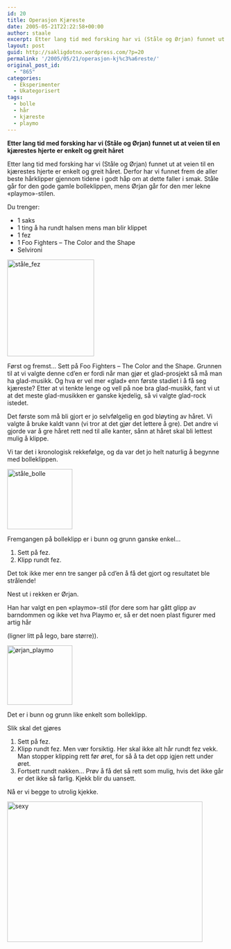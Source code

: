 ```yaml
---
id: 20
title: Operasjon Kjæreste
date: 2005-05-21T22:22:58+00:00
author: staale
excerpt: Etter lang tid med forsking har vi (Ståle og Ørjan) funnet ut at veien til en kjærestes hjerte er enkelt og greit håret
layout: post
guid: http://sakligdotno.wordpress.com/?p=20
permalink: '/2005/05/21/operasjon-kj%c3%a6reste/'
original_post_id:
  - "865"
categories:
  - Eksperimenter
  - Ukategorisert
tags:
  - bolle
  - hår
  - kjæreste
  - playmo
---
```

**Etter lang tid med forsking har vi (Ståle og Ørjan) funnet ut at veien til en kjærestes hjerte er enkelt og greit håret**

Etter lang tid med forsking har vi (Ståle og Ørjan) funnet ut at veien til en kjærestes hjerte er enkelt og greit håret. Derfor har vi funnet frem de aller beste hårklipper gjennom tidene i godt håp om at dette faller i smak. Ståle går for den gode gamle bolleklippen, mens Ørjan går for den mer lekne &laquo;playmo&raquo;-stilen.
  
<!--more-->


  
Du trenger:

  * 1 saks
  * 1 ting å ha rundt halsen mens man blir klippet
  * 1 fez
  * 1 Foo Fighters &#8211; The Color and the Shape
  * Selvironi

<img src="http://46.101.118.241/wp-content/uploads/2009/06/stale_fez.gif" alt="ståle_fez" title="ståle_fez" width="200" height="223" class="alignleft size-full wp-image-25" />

Først og fremst&#8230; Sett på Foo Fighters &#8211; The Color and the Shape. Grunnen til at vi valgte denne cd&#8217;en er fordi når man gjør et glad-prosjekt så må man ha glad-musikk. Og hva er vel mer &laquo;glad&raquo; enn første stadiet i å få seg kjæreste? Etter at vi tenkte lenge og vell på noe bra glad-musikk, fant vi ut at det meste glad-musikken er ganske kjedelig, så vi valgte glad-rock istedet.

Det første som må bli gjort er jo selvfølgelig en god bløyting av håret. Vi valgte å bruke kaldt vann (vi tror at det gjør det lettere å gre). Det andre vi gjorde var å gre håret rett ned til alle kanter, sånn at håret skal bli lettest mulig å klippe.

Vi tar det i kronologisk rekkefølge, og da var det jo helt naturlig å begynne med bolleklippen.

<img src="http://46.101.118.241/wp-content/uploads/2009/06/stale_bolle.gif?w=150" alt="ståle_bolle" title="ståle_bolle" width="150" height="139" class="alignright size-thumbnail wp-image-27" />

Fremgangen på bolleklipp er i bunn og grunn ganske enkel&#8230; 

  1. Sett på fez.
  2. Klipp rundt fez.

Det tok ikke mer enn tre sanger på cd&#8217;en å få det gjort og resultatet ble strålende!

Nest ut i rekken er Ørjan.
  
Han har valgt en pen &laquo;playmo&raquo;-stil (for dere som har gått glipp av barndommen og ikke vet hva Playmo er, så er det noen plast figurer med artig hår
  
(ligner litt på lego, bare større)).

<img src="http://46.101.118.241/wp-content/uploads/2009/06/c3b8rjan_playmo.gif?w=150" alt="ørjan_playmo" title="ørjan_playmo" width="150" height="137" class="alignright size-thumbnail wp-image-34" />

Det er i bunn og grunn like enkelt som bolleklipp.
  
Slik skal det gjøres

  1. Sett på fez.
  2. Klipp rundt fez. Men vær forsiktig. Her skal ikke alt hår rundt fez vekk. Man stopper klipping rett før øret, for så å ta det opp igjen rett under øret.
  3. Fortsett rundt nakken&#8230; Prøv å få det så rett som mulig, hvis det ikke går er det ikke så farlig. Kjekk blir du uansett.

Nå er vi begge to utrolig kjekke.
  
<img src="http://46.101.118.241/wp-content/uploads/2009/06/sexy.gif" alt="sexy" title="sexy" width="450" height="324" class="aligncenter size-full wp-image-36" />